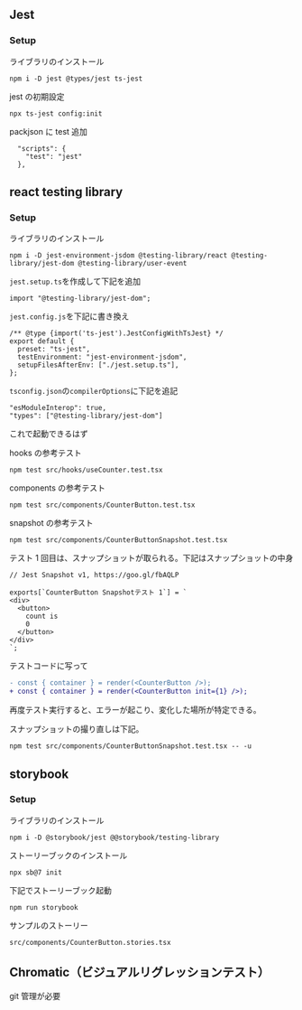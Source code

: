 ## Jest

### Setup

ライブラリのインストール

```
npm i -D jest @types/jest ts-jest
```

jest の初期設定

```
npx ts-jest config:init

```

packjson に test 追加

```
  "scripts": {
    "test": "jest"
  },
```

## react testing library

### Setup

ライブラリのインストール

```
npm i -D jest-environment-jsdom @testing-library/react @testing-library/jest-dom @testing-library/user-event
```

`jest.setup.ts`を作成して下記を追加

```
import "@testing-library/jest-dom";
```

`jest.config.js`を下記に書き換え

```
/** @type {import('ts-jest').JestConfigWithTsJest} */
export default {
  preset: "ts-jest",
  testEnvironment: "jest-environment-jsdom",
  setupFilesAfterEnv: ["./jest.setup.ts"],
};
```

`tsconfig.json`の`compilerOptions`に下記を追記

```
"esModuleInterop": true,
"types": ["@testing-library/jest-dom"]
```

これで起動できるはず

hooks の参考テスト

```
npm test src/hooks/useCounter.test.tsx
```

components の参考テスト

```
npm test src/components/CounterButton.test.tsx
```

snapshot の参考テスト

```
npm test src/components/CounterButtonSnapshot.test.tsx
```

テスト 1 回目は、スナップショットが取られる。下記はスナップショットの中身

```
// Jest Snapshot v1, https://goo.gl/fbAQLP

exports[`CounterButton Snapshotテスト 1`] = `
<div>
  <button>
    count is
    0
  </button>
</div>
`;
```

テストコードに写って

```diff
- const { container } = render(<CounterButton />);
+ const { container } = render(<CounterButton init={1} />);
```

再度テスト実行すると、エラーが起こり、変化した場所が特定できる。

スナップショットの撮り直しは下記。

```
npm test src/components/CounterButtonSnapshot.test.tsx -- -u
```

## storybook

### Setup

ライブラリのインストール

```
npm i -D @storybook/jest @@storybook/testing-library
```

ストーリーブックのインストール

```
npx sb@7 init
```

下記でストーリーブック起動

```
npm run storybook
```

サンプルのストーリー

`src/components/CounterButton.stories.tsx`

## Chromatic（ビジュアルリグレッションテスト）

git 管理が必要
